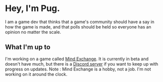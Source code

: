 # Hey, I'm Pug.

 I am a game dev that thinks that a game's community should have a say in how the game is made, and that polls should be held so everyone has an opinion no matter the scale.

## What I'm up to

I'm working on a game called [Mind Exchange](https://pug189.github.io/). It is currently in beta and doesn't have much, but there is a [Discord server](https://discord.com/invite/gAk3Rnu) if you want to keep up with progress on updates. Note : Mind Exchange is a hobby, not a job. I'm not working on it around the clock.
